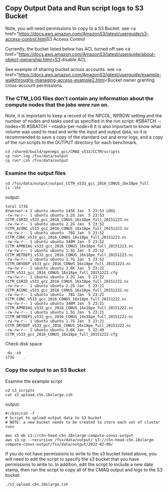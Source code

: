 ## Copy Output Data and Run script logs to S3 Bucket

Note, you will need permissions to copy to a S3 Bucket.
see <a href="<https://docs.aws.amazon.com/AmazonS3/latest/userguide/s3-access-control.html>S3 Access Control</a>

Currently, the bucket listed below has ACL turned off
see <a href="https://docs.aws.amazon.com/AmazonS3/latest/userguide/about-object-ownership.html>S3 disable ACL</a>

See example of sharing bucket across accounts.
see <a href="https://docs.aws.amazon.com/AmazonS3/latest/userguide/example-walkthroughs-managing-access-example2.html<Bucket owner granting cross-account permissions</a>

### The CTM_LOG files don't contain any information about the compute nodes that the jobs were run on.
Note, it is important to keep a record of the NPCOL, NPROW setting and the number of nodes and tasks used as specified in the run script: #SBATCH --nodes=16 #SBATCH --ntasks-per-node=8
It is also important to know what volume was used to read and write the input and output data, so it is recommended to save a copy of the standard out and error logs, and a copy of the run scripts to the OUTPUT directory for each benchmark.

```
cd /shared/build/openmpi_gcc/CMAQ_v533/CCTM/scripts
cp run*.log /fsx/data/output
cp run*.csh /fsx/data/output
```
### Examine the output files

```
cd /fsx/data/output/output_CCTM_v533_gcc_2016_CONUS_16x18pe_full
ls -lht
```

output:

```
total 173G
drwxrwxr-x 2 ubuntu ubuntu 145K Jan  5 23:53 LOGS
-rw-rw-r-- 1 ubuntu ubuntu 3.2G Jan  5 23:53 CCTM_CGRID_v533_gcc_2016_CONUS_16x18pe_full_20151223.nc
-rw-rw-r-- 1 ubuntu ubuntu 2.2G Jan  5 23:52 CCTM_ACONC_v533_gcc_2016_CONUS_16x18pe_full_20151223.nc
-rw-rw-r-- 1 ubuntu ubuntu  78G Jan  5 23:52 CCTM_CONC_v533_gcc_2016_CONUS_16x18pe_full_20151223.nc
-rw-rw-r-- 1 ubuntu ubuntu 348M Jan  5 23:52 CCTM_APMDIAG_v533_gcc_2016_CONUS_16x18pe_full_20151223.nc
-rw-rw-r-- 1 ubuntu ubuntu 1.5G Jan  5 23:52 CCTM_WETDEP1_v533_gcc_2016_CONUS_16x18pe_full_20151223.nc
-rw-rw-r-- 1 ubuntu ubuntu 1.7G Jan  5 23:52 CCTM_DRYDEP_v533_gcc_2016_CONUS_16x18pe_full_20151223.nc
-rw-rw-r-- 1 ubuntu ubuntu 3.6K Jan  5 23:22 CCTM_v533_gcc_2016_CONUS_16x18pe_full_20151223.cfg
-rw-rw-r-- 1 ubuntu ubuntu 3.2G Jan  5 23:22 CCTM_CGRID_v533_gcc_2016_CONUS_16x18pe_full_20151222.nc
-rw-rw-r-- 1 ubuntu ubuntu 2.2G Jan  5 23:21 CCTM_ACONC_v533_gcc_2016_CONUS_16x18pe_full_20151222.nc
-rw-rw-r-- 1 ubuntu ubuntu  78G Jan  5 23:21 CCTM_CONC_v533_gcc_2016_CONUS_16x18pe_full_20151222.nc
-rw-rw-r-- 1 ubuntu ubuntu 348M Jan  5 23:21 CCTM_APMDIAG_v533_gcc_2016_CONUS_16x18pe_full_20151222.nc
-rw-rw-r-- 1 ubuntu ubuntu 1.5G Jan  5 23:21 CCTM_WETDEP1_v533_gcc_2016_CONUS_16x18pe_full_20151222.nc
-rw-rw-r-- 1 ubuntu ubuntu 1.7G Jan  5 23:21 CCTM_DRYDEP_v533_gcc_2016_CONUS_16x18pe_full_20151222.nc
-rw-rw-r-- 1 ubuntu ubuntu 3.6K Jan  5 22:49 CCTM_v533_gcc_2016_CONUS_16x18pe_full_20151222.cfg
```

Check disk space

```
 du -sh
173G    .
```

### Copy the output to an S3 Bucket

Examine the example script

```
cd s3_scripts
cat s3_upload.c5n.18xlarge.csh

```

output:

```
#!/bin/csh -f
# Script to upload output data to S3 bucket
# NOTE: a new bucket needs to be created to store each set of cluster runs

aws s3 mb s3://c5n-head-c5n.18xlarge-compute-conus-output
aws s3 cp --recursive /fsx/data/output/ s3://c5n-head-c5n.18xlarge-compute-conus-output/fsx/data/output/2022-02-09/
```

If you do not have permissions to write to the s3 bucket listed above, you will need to edit the script to specify the s3 bucket that you have permissions to write to.
In addition, edit the script to include a new date stamp, then run the script to copy all of the CMAQ output and logs to the S3 bucket.

```
./s3_upload.c5n.18xlarge.csh
```
